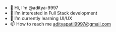 - 👋 Hi, I’m @aditya-9997
- 👀 I’m interested in Full Stack development
- 🌱 I’m currently learning UI/UX
- 📫 How to reach me adityapatil9997@gmail.com

<!---
aditya-9997/aditya-9997 is a ✨ special ✨ repository because its `README.md` (this file) appears on your GitHub profile.
You can click the Preview link to take a look at your changes.
--->
